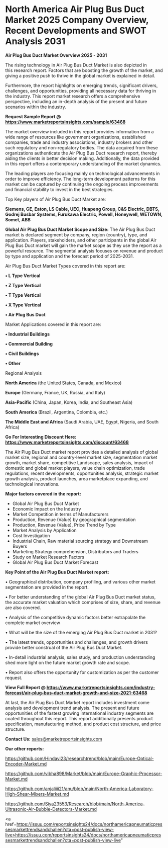 # North America Air Plug Bus Duct Market 2025 Company Overview, Recent Developments and SWOT Analysis 2031

<Strong> Air Plug Bus Duct Market Overview 2025 - 2031</strong>

The rising technology in Air Plug Bus Duct Market is also depicted in this research report. Factors that are boosting the growth of the market, and giving a positive push to thrive in the global market is explained in detail.

Furthermore, the report highlights on emerging trends, significant drivers, challenges, and opportunities, providing all necessary data for thriving in the industry. This report market research offers a comprehensive perspective, including an in-depth analysis of the present and future scenarios within the industry.

<strong>Request Sample Report @ <a href=https://www.marketreportsinsights.com/sample/63468>https://www.marketreportsinsights.com/sample/63468</a></strong>

The market overview included in this report provides information from a wide range of resources like government organizations, established companies, trade and industry associations, industry brokers and other such regulatory and non-regulatory bodies. The data acquired from these organizations authenticate the Air Plug Bus Duct research report, thereby aiding the clients in better decision making. Additionally, the data provided in this report offers a contemporary understanding of the market dynamics.

The leading players are focusing mainly on technological advancements in order to improve efficiency. The long-term development patterns for this market can be captured by continuing the ongoing process improvements and financial stability to invest in the best strategies.

Top Key players of Air Plug Bus Duct Market are:

<strong>Siemens, GE, Eaton, LS Cable, UEC, Huapeng Group, C&S Electric, DBTS, Godrej Busbar Systems, Furukawa Electric, Powell, Honeywell, WETOWN, Somet, ABB</strong>

<strong><b>Global Air Plug Bus Duct Market Scope and Size:</b></strong>
The Air Plug Bus Duct market is declared segment by company, region (country), type, and application. Players, stakeholders, and other participants in the global Air Plug Bus Duct market will gain the market scope as they use the report as a powerful resource. The segmental analysis focuses on revenue and product by type and application and the forecast period of 2025-2031.

Air Plug Bus Duct Market Types covered in this report are:

<strong>• L Type Vertical

• Z Type Vertical

• T Type Vertical

• X Type Vertical

• Air Plug Bus Duct</strong>

Market Applications covered in this report are:

<strong>• Industrial Buildings

• Commercial Building

• Civil Buildings

• Other</strong> 

Regional Analysis

<strong>North America</strong> (the United States, Canada, and Mexico)

<strong>Europe</strong> (Germany, France, UK, Russia, and Italy)

<strong>Asia-Pacific</strong> (China, Japan, Korea, India, and Southeast Asia)

<strong>South America</strong> (Brazil, Argentina, Colombia, etc.)

<strong>The Middle East and Africa</strong> (Saudi Arabia, UAE, Egypt, Nigeria, and South Africa)

<strong>Go For Interesting Discount Here: <a href=https://www.marketreportsinsights.com/discount/63468>https://www.marketreportsinsights.com/discount/63468</a></strong>

The Air Plug Bus Duct market report provides a detailed analysis of global market size, regional and country-level market size, segmentation market growth, market share, competitive Landscape, sales analysis, impact of domestic and global market players, value chain optimization, trade regulations, recent developments, opportunities analysis, strategic market growth analysis, product launches, area marketplace expanding, and technological innovations.

<strong><b>Major factors covered in the report:</b></strong>
<ul>
  <li>Global Air Plug Bus Duct Market </li>
  <li>Economic Impact on the Industry</li>
  <li>Market Competition in terms of Manufacturers</li>
  <li>Production, Revenue (Value) by geographical segmentation</li>
  <li>Production, Revenue (Value), Price Trend by Type</li>
  <li>Market Analysis by Application</li>
  <li>Cost Investigation</li>
  <li>Industrial Chain, Raw material sourcing strategy and Downstream Buyers</li>
  <li>Marketing Strategy comprehension, Distributors and Traders</li>
  <li>Study on Market Research Factors</li>
  <li>Global Air Plug Bus Duct Market Forecast</li>
</ul>

<strong><b>Key Point of the Air Plug Bus Duct Market report:</b></strong>

• Geographical distribution, company profiling, and various other market segmentation are provided in the report.

• For better understanding of the global Air Plug Bus Duct market status, the accurate market valuation which comprises of size, share, and revenue are also covered.

• Analysis of the competitive dynamic factors better extrapolate the complete market overview

• What will be the size of the emerging Air Plug Bus Duct market in 2031?

• The latest trends, opportunities and challenges, and growth drivers provide better construal of the Air Plug Bus Duct Market.

• In-detail industrial analysis, sales study, and production understanding shed more light on the future market growth rate and scope.

• Report also offers the opportunity for customization as per the customer request.

<strong><b>View Full Report @ <a href=https://www.marketreportsinsights.com/industry-forecast/air-plug-bus-duct-market-growth-and-size-2021-63468>https://www.marketreportsinsights.com/industry-forecast/air-plug-bus-duct-market-growth-and-size-2021-63468</a></b></strong>


At last, the Air Plug Bus Duct Market report includes investment come analysis and development trend analysis. The present and future opportunities of the fastest growing international industry segments are coated throughout this report. This report additionally presents product specification, manufacturing method, and product cost structure, and price structure.

<strong>Contact Us:</strong>
sales@marketreportsinsights.com

<strong>Our other reports:</strong>

<a href=https://github.com/Hindavi23/researchtrend/blob/main/Europe-Optical-Encoder-Market.md>https://github.com/Hindavi23/researchtrend/blob/main/Europe-Optical-Encoder-Market.md</a>

<a href=https://github.com/vibha898/Market/blob/main/Europe-Graphic-Processor-Market.md>https://github.com/vibha898/Market/blob/main/Europe-Graphic-Processor-Market.md</a>

<a href=https://github.com/anjaliiii21/anu/blob/main/North-America-Laboratory-High-Shear-Mixers-Market.md>https://github.com/anjaliiii21/anu/blob/main/North-America-Laboratory-High-Shear-Mixers-Market.md</a>

<a href=https://github.com/Siya23553/Research/blob/main/North-America-Ultrasonic-Air-Bubble-Detectors-Market.md>https://github.com/Siya23553/Research/blob/main/North-America-Ultrasonic-Air-Bubble-Detectors-Market.md</a>

<a href=https://issuu.com/reportsinsights24/docs/northamericapneumaticpressesmarkettrendsandchallen?cta=post-publish-view-live>https://issuu.com/reportsinsights24/docs/northamericapneumaticpressesmarkettrendsandchallen?cta=post-publish-view-live</a>"
